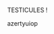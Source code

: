 <!-- TITLE: Adressage IPv4 -->
<!-- SUBTITLE: A quick summary of Adressage IPv4 -->



TESTICULES !

azertyuiop